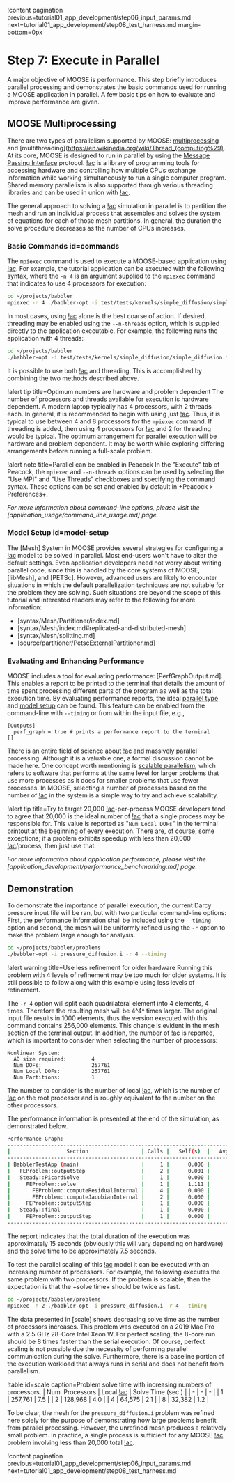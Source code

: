 !content pagination previous=tutorial01_app_development/step06_input_params.md
                    next=tutorial01_app_development/step08_test_harness.md
                    margin-bottom=0px

# Step 7: Execute in Parallel

A major objective of MOOSE is performance. This step briefly introduces parallel processing and demonstrates the basic commands used for running a MOOSE application in parallel. A few basic tips on how to evaluate and improve performance are given.

## MOOSE Multiprocessing

There are two types of parallelism supported by MOOSE: [multiprocessing](https://en.wikipedia.org/wiki/Multiprocessing) and [multithreading](https://en.wikipedia.org/wiki/Thread_(computing%29). At its core, MOOSE is designed to run in parallel by using the [Message Passing Interface](https://en.wikipedia.org/wiki/Message_Passing_Interface) protocol. [!ac](MPI) is a library of programming tools for accessing hardware and controlling how multiple CPUs exchange information while working simultaneously to run a single computer program. Shared memory parallelism is also supported through various threading libraries and can be used in union with [!ac](MPI).

The general approach to solving a [!ac](FE) simulation in parallel is to partition the mesh and run an individual process that assembles and solves the system of equations for each of those mesh partitions. In general, the duration the solve procedure decreases as the number of CPUs increases.

### Basic Commands id=commands

The `mpiexec` command is used to execute a MOOSE-based application using [!ac](MPI). For example, the tutorial application can be executed with the following syntax, where the `-n 4` is an argument supplied to the `mpiexec` command that indicates to use 4 processors for execution:

```bash
cd ~/projects/babbler
mpiexec -n 4 ./babbler-opt -i test/tests/kernels/simple_diffusion/simple_diffusion.i
```

In most cases, using [!ac](MPI) alone is the best coarse of action. If desired, threading may
be enabled using the `--n-threads` option, which is supplied directly to the application executable.
For example, the following runs the application with 4 threads:

```bash
cd ~/projects/babbler
./babbler-opt -i test/tests/kernels/simple_diffusion/simple_diffusion.i --n-threads=4
```

It is possible to use both [!ac](MPI) and threading. This is accomplished by combining the two
methods described above.

!alert tip title=Optimum numbers are hardware and problem dependent
The number of processors and threads available for execution is hardware dependent. A modern laptop
typically has 4 processors, with 2 threads each. In general, it is recommended to begin with
using just [!ac](MPI). Thus, it is typical to use between 4 and 8 processors for the `mpiexec`
command. If threading is added, then using 4 processors for [!ac](MPI) and 2 for threading would be
typical. The optimum arrangement for parallel execution will be hardware and problem dependent. It
may be worth while exploring differing arrangements before running a full-scale problem.

!alert note title=Parallel can be enabled in Peacock
In the "Execute" tab of Peacock, the `mpiexec` and `--n-threads` options can be used by selecting the "Use MPI" and "Use Threads" checkboxes and specifying the command syntax. These options can be set and enabled by default in +Peacock > Preferences+.

*For more information about command-line options, please visit the [application_usage/command_line_usage.md] page.*

### Model Setup id=model-setup

The [Mesh] System in MOOSE provides several strategies for configuring a [!ac](FE) model to be solved in parallel. Most end-users won't have to alter the default settings. Even application developers need not worry about writing parallel code, since this is handled by the core systems of MOOSE, [libMesh], and [PETSc]. However, advanced users are likely to encounter situations in which the default parallelization techniques are not suitable for the problem they are solving. Such situations are beyond the scope of this tutorial and interested readers may refer to the following for more information:

- [syntax/Mesh/Partitioner/index.md]
- [syntax/Mesh/index.md#replicated-and-distributed-mesh]
- [syntax/Mesh/splitting.md]
- [source/partitioner/PetscExternalPartitioner.md]


### Evaluating and Enhancing Performance

MOOSE includes a tool for evaluating performance: [PerfGraphOutput.md]. This enables a report to be printed to the terminal that details the amount of time spent processing different parts of the program as well as the total execution time. By evaluating performance reports, the ideal [parallel type](#commands) and [model setup](#model-setup) can be found. This feature can be enabled from the command-line with `--timing` or from within the input file, e.g.,

```
[Outputs]
  perf_graph = true # prints a performance report to the terminal
[]
```

There is an entire field of science about [!ac](HPC) and massively parallel processing. Although it is a valuable one, a formal discussion cannot be made here. One concept worth mentioning is [scalable parallelism](https://en.wikipedia.org/wiki/Scalable_parallelism), which refers to software that performs at the same level for larger problems that use more processes as it does for smaller problems that use fewer processes. In MOOSE, selecting a number of processes based on the number of [!ac](DOFs) in the system is a simple way to try and achieve scalability.

!alert tip title=Try to target 20,000 [!ac](DOFs)-per-process
MOOSE developers tend to agree that 20,000 is the ideal number of [!ac](DOFs) that a single process may be responsible for. This value is reported as "`Num Local DOFs`" in the terminal printout at the beginning of every execution. There are, of course, some exceptions; if a problem exhibits speedup with less than 20,000 [!ac](DOFs)/process, then just use that.

*For more information about application performance, please visit the [application_development/performance_benchmarking.md] page.*

## Demonstration

To demonstrate the importance of parallel execution, the current Darcy pressure input file will be
ran, but with two particular command-line options: First, the performance information shall be
included using the `--timing` option and second, the mesh will be uniformly refined using the `-r`
option to make the problem large enough for analysis.

```bash
cd ~/projects/babbler/problems
./babbler-opt -i pressure_diffusion.i -r 4 --timing
```

!alert warning title=Use less refinement for older hardware
Running this problem with 4 levels of refinement may be too much for older systems. It is still
possible to follow along with this example using less levels of refinement.

The `-r 4` option will split each quadrilateral element into 4 elements, 4 times. Therefore the
resulting mesh will be 4^4^ times larger. The original input file results in 1000 elements, thus
the version executed with this command contains 256,000 elements. This change is evident in the
mesh section of the terminal output. In addition, the number of [!ac](DOFs) is reported, which is
important to consider when selecting the number of processors:

```
Nonlinear System:
  AD size required:        4
  Num DOFs:                257761
  Num Local DOFs:          257761
  Num Partitions:          1
```

The number to consider is the number of local [!ac](DOFs), which is the number of [!ac](DOFs) on
the root processor and is roughly equivalent to the number on the other processors.

The performance information is presented at the end of the simulation, as demonstrated below.

```bash
Performance Graph:
--------------------------------------------------------------------------------------------------------------------------------------------------------------
|                  Section                 | Calls |   Self(s)  |   Avg(s)   |    %   | Children(s) |   Avg(s)   |    %   |  Total(s)  |   Avg(s)   |    %   |
--------------------------------------------------------------------------------------------------------------------------------------------------------------
| BabblerTestApp (main)                    |     1 |      0.006 |      0.006 |   0.04 |      15.048 |     15.048 |  99.96 |     15.054 |     15.054 | 100.00 |
|   FEProblem::outputStep                  |     2 |      0.001 |      0.000 |   0.00 |       0.708 |      0.354 |   4.70 |      0.708 |      0.354 |   4.71 |
|   Steady::PicardSolve                    |     1 |      0.000 |      0.000 |   0.00 |       7.463 |      7.463 |  49.57 |      7.463 |      7.463 |  49.57 |
|     FEProblem::solve                     |     1 |      1.111 |      1.111 |   7.38 |       6.351 |      6.351 |  42.19 |      7.462 |      7.462 |  49.57 |
|       FEProblem::computeResidualInternal |     4 |      0.000 |      0.000 |   0.00 |       1.753 |      0.438 |  11.64 |      1.753 |      0.438 |  11.64 |
|       FEProblem::computeJacobianInternal |     2 |      0.000 |      0.000 |   0.00 |       4.598 |      2.299 |  30.54 |      4.598 |      2.299 |  30.54 |
|     FEProblem::outputStep                |     1 |      0.000 |      0.000 |   0.00 |       0.000 |      0.000 |   0.00 |      0.000 |      0.000 |   0.00 |
|   Steady::final                          |     1 |      0.000 |      0.000 |   0.00 |       0.000 |      0.000 |   0.00 |      0.000 |      0.000 |   0.00 |
|     FEProblem::outputStep                |     1 |      0.000 |      0.000 |   0.00 |       0.000 |      0.000 |   0.00 |      0.000 |      0.000 |   0.00 |
--------------------------------------------------------------------------------------------------------------------------------------------------------------
```

The report indicates that the total duration of the execution was approximately 15 seconds (obviously
this will vary depending on hardware) and the solve time to be approximately 7.5 seconds.

To test the parallel scaling of this [!ac](FE) model it can be executed with an increasing number
of processors. For example, the following executes the same problem with two processors. If the
problem is scalable, then the expectation is that the +solve time+ should be twice as fast.

```bash
cd ~/projects/babbler/problems
mpiexec -n 2 ./babbler-opt -i pressure_diffusion.i -r 4 --timing
```

The data presented in [scale] shows decreasing solve time as the number of processors increases.
This problem was executed on a 2019 Mac Pro with a 2.5 GHz 28-Core Intel Xeon W. For perfect
scaling, the 8-core run should be 8 times faster than the serial execution. Of course, perfect
scaling is not possible due the necessity of performing parallel communication during the solve.
Furthermore, there is a baseline portion of the execution workload that always runs in serial and
does not benefit from parallelism.

!table id=scale caption=Problem solve time with increasing numbers of processors.
| Num. Processors | Local [!ac](DOFs) | Solve Time (sec.) |
| - | - | - |
| 1 | 257,761 | 7.5 |
| 2 | 128,968 | 4.0 |
| 4 |  64,575 | 2.1 |
| 8 |  32,382 | 1.2 |

To be clear, the mesh for the `pressure_diffusion.i` problem was refined here solely for the purpose
of demonstrating how large problems benefit from parallel processing. However, the unrefined mesh
produces a relatively small problem. In practice, a single process is sufficient for any
MOOSE [!ac](FE) problem involving less than 20,000 total [!ac](DOFs).

!content pagination previous=tutorial01_app_development/step06_input_params.md
                    next=tutorial01_app_development/step08_test_harness.md
